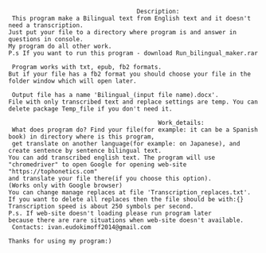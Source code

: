                                         Description:
     This program make a Bilingual text from English text and it doesn't need a transcription.
    Just put your file to a directory where program is and answer in questions in console.
    My program do all other work.
    P.s If you want to run this program - download Run_bilingual_maker.rar
    
     Program works with txt, epub, fb2 formats. 
    But if your file has a fb2 format you should choose your file in the folder window which will open later.
    
     Output file has a name 'Bilingual_(input file name).docx'. 
    File with only transcribed text and replace settings are temp. You can delete package Temp_file if you don't need it.
    
                                              Work_details:
     What does program do? Find your file(for example: it can be a Spanish book) in directory where is this program,
     get translate on another language(for example: on Japanese), and create sentence by sentence bilingual text.
    You can add transcribed english text. The program will use "chromedriver" to open Google for opening web-site "https://tophonetics.com"
    and translate your file there(if you choose this option).
    (Works only with Google browser)
    You can change manage replaces at file 'Transcription_replaces.txt'. 
    If you want to delete all replaces then the file should be with:{}
    Transcription speed is about 250 symbols per second.
    P.s. If web-site doesn't loading please run program later 
    because there are rare situations when web-site doesn't available.
     Contacts: ivan.eudokimoff2014@gmail.com
    
    Thanks for using my program:)
